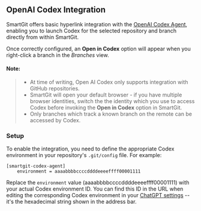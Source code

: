 ## OpenAI Codex Integration

SmartGit offers basic hyperlink integration with the [OpenAI Codex Agent](https://openai.com/codex/), enabling you to launch Codex for the selected repository and branch directly from within SmartGit.

Once correctly configured, an **Open in Codex** option will appear when you right-click a branch in the *Branches* view.

#### Note: 
> - At time of writing, Open AI Codex only supports integration with GitHub repositories.
> - SmartGit will open your default browser - if you have multiple browser identities, switch the the identity which you use to access Codex before invoking the **Open in Codex** option in SmartGit.
> - Only branches which track a known branch on the remote can be accessed by Codex.

### Setup

To enable the integration, you need to define the appropriate Codex environment in your repository's `.git/config` file.
For example:

```
[smartgit-codex-agent]
    environment = aaaabbbbccccddddeeeeffff00001111
```

Replace the `environment` value (aaaabbbbccccddddeeeeffff00001111) with your actual Codex environment ID.
You can find this ID in the URL when editing the corresponding Codex environment in your [ChatGPT settings](https://chatgpt.com/codex/settings/environments) -- it's the hexadecimal string shown in the address bar.
